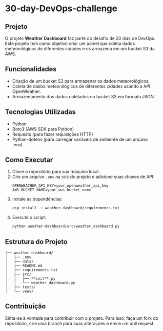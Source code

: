 # 30-day-DevOps-challenge

## Projeto

O projeto **Weather Dashboard** faz parte do desafio de 30 dias de DevOps. Este projeto tem como objetivo criar um painel que coleta dados meteorológicos de diferentes cidades e os armazena em um bucket S3 da AWS.

## Funcionalidades

- Criação de um bucket S3 para armazenar os dados meteorológicos.
- Coleta de dados meteorológicos de diferentes cidades usando a API OpenWeather.
- Armazenamento dos dados coletados no bucket S3 em formato JSON.

## Tecnologias Utilizadas

- Python
- Boto3 (AWS SDK para Python)
- Requests (para fazer requisições HTTP)
- Python-dotenv (para carregar variáveis de ambiente de um arquivo .env)

## Como Executar

1. Clone o repositório para sua máquina local.
2. Crie um arquivo `.env` na raiz do projeto e adicione suas chaves de API:
   ```env
   OPENWEATHER_API_KEY=your_openweather_api_key
   AWS_BUCKET_NAME=your_aws_bucket_name
   ```
3. Instale as dependências:
   ```sh
   pip install -r weather-dashboard/requirements.txt
   ```
4. Execute o script:
   ```sh
   python weather-dashboard/src/weather_dashboard.py
   ```

## Estrutura do Projeto

```
├── weather-dashboard/
│   ├── .env
│   ├── data/
│   ├── README.md
│   ├── requirements.txt
│   ├── src/
│   │   ├── **init**.py
│   │   └── weather_dashboard.py
│   ├── tests/
│   └── venv/
```

## Contribuição

Sinta-se à vontade para contribuir com o projeto. Para isso, faça um fork do repositório, crie uma branch para suas alterações e envie um pull request.

